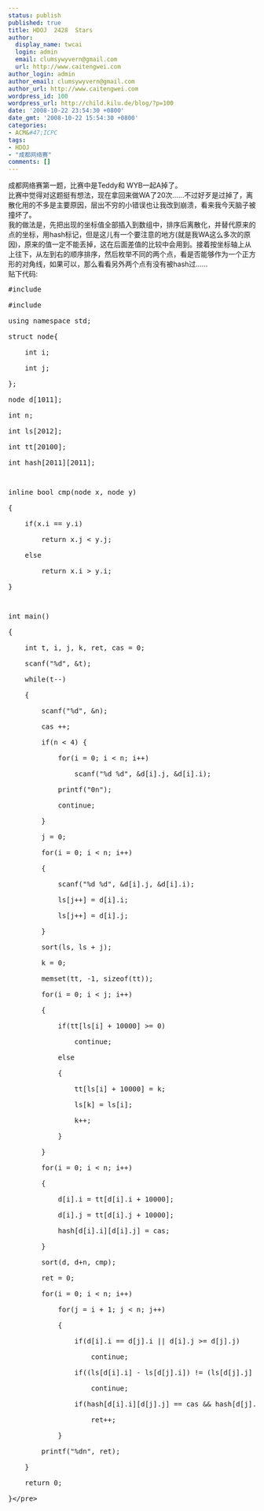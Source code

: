 ```yaml
---
status: publish
published: true
title: HDOJ  2428  Stars
author:
  display_name: twcai
  login: admin
  email: clumsywyvern@gmail.com
  url: http://www.caitengwei.com
author_login: admin
author_email: clumsywyvern@gmail.com
author_url: http://www.caitengwei.com
wordpress_id: 100
wordpress_url: http://child.kilu.de/blog/?p=100
date: '2008-10-22 23:54:30 +0800'
date_gmt: '2008-10-22 15:54:30 +0800'
categories:
- ACM&#47;ICPC
tags:
- HDOJ
- "成都网络赛"
comments: []
---
```

<p>成都网络赛第一题，比赛中是Teddy和 WYB一起A掉了。<br />
比赛中觉得对这题挺有想法，现在拿回来做WA了20次&hellip;&hellip;不过好歹是过掉了，离散化用的不多是主要原因，层出不穷的小错误也让我改到崩溃，看来我今天脑子被撞坏了。<br />
我的做法是，先把出现的坐标值全部插入到数组中，排序后离散化，并替代原来的点的坐标，用hash标记，但是这儿有一个要注意的地方(就是我WA这么多次的原因)，原来的值一定不能丢掉，这在后面差值的比较中会用到。接着按坐标轴上从上往下，从左到右的顺序排序，然后枚举不同的两个点，看是否能够作为一个正方形的对角线，如果可以，那么看看另外两个点有没有被hash过&hellip;&hellip;<br />
贴下代码:</p>
<pre class="prettyprint">#include <iostream><br />
#include <algorithm><br />
using namespace std;<br />
struct node{<br />
	int i;<br />
	int j;<br />
};<br />
node d[1011];<br />
int n;<br />
int ls[2012];<br />
int tt[20100];<br />
int hash[2011][2011];</p>
<p>inline bool cmp(node x, node y)<br />
{<br />
	if(x.i == y.i)<br />
		return x.j < y.j;<br />
	else<br />
		return x.i > y.i;<br />
}</p>
<p>int main()<br />
{<br />
	int t, i, j, k, ret, cas = 0;<br />
	scanf("%d", &t);<br />
	while(t--)<br />
	{<br />
		scanf("%d", &n);<br />
		cas ++;<br />
		if(n < 4) {<br />
			for(i = 0; i < n; i++)<br />
				scanf("%d %d", &d[i].j, &d[i].i);<br />
			printf("0n");<br />
			continue;<br />
		}<br />
		j = 0;<br />
		for(i = 0; i < n; i++)<br />
		{<br />
			scanf("%d %d", &d[i].j, &d[i].i);<br />
			ls[j++] = d[i].i;<br />
			ls[j++] = d[i].j;<br />
		}<br />
		sort(ls, ls + j);<br />
		k = 0;<br />
		memset(tt, -1, sizeof(tt));<br />
		for(i = 0; i < j; i++)<br />
		{<br />
			if(tt[ls[i] + 10000] >= 0)<br />
				continue;<br />
			else<br />
			{<br />
				tt[ls[i] + 10000] = k;<br />
				ls[k] = ls[i];<br />
				k++;<br />
			}<br />
		}<br />
		for(i = 0; i < n; i++)<br />
		{<br />
			d[i].i = tt[d[i].i + 10000];<br />
			d[i].j = tt[d[i].j + 10000];<br />
			hash[d[i].i][d[i].j] = cas;<br />
		}<br />
		sort(d, d+n, cmp);<br />
		ret = 0;<br />
		for(i = 0; i < n; i++)<br />
			for(j = i + 1; j < n; j++)<br />
			{<br />
				if(d[i].i == d[j].i || d[i].j >= d[j].j)<br />
					continue;<br />
				if((ls[d[i].i] - ls[d[j].i]) != (ls[d[j].j] - ls[d[i].j]))<br />
					continue;<br />
				if(hash[d[i].i][d[j].j] == cas && hash[d[j].i][d[i].j] == cas)<br />
					ret++;<br />
			}<br />
		printf("%dn", ret);<br />
	}<br />
	return 0;<br />
}<&#47;pre></p>

